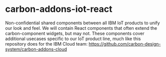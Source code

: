 # carbon-addons-iot-react

Non-confidential shared components between all IBM IoT products to unify our look and feel. We will contain React components that often extend the carbon-component widgets, but may not. These components cover additional usecases specific to our IoT product line, much like this repository does for the IBM Cloud team: <https://github.com/carbon-design-system/carbon-addons-cloud>
